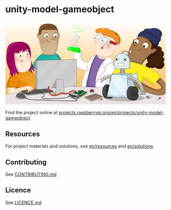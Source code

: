 # unity-model-gameobject

![unity-model-gameobject](banner.png)

Find the project online at [projects.raspberrypi.org/en/projects/unity-model-gameobject](https://projects.raspberrypi.org/en/projects/unity-model-gameobject)

## Resources
For project materials and solutions, see [en/resources](https://github.com/raspberrypilearning/unity-model-gameobject/tree/master/en/resources) and [en/solutions](https://github.com/raspberrypilearning/unity-model-gameobject/tree/master/en/solutions).

## Contributing
See [CONTRIBUTING.md](CONTRIBUTING.md)

## Licence
 See [LICENCE.md](LICENCE.md)